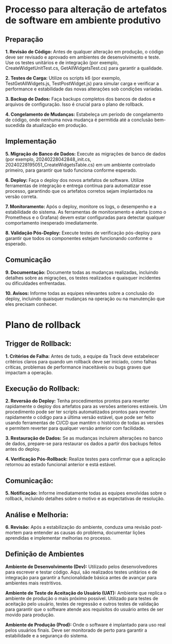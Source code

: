 # Processo para alteração de artefatos de software em ambiente produtivo

## Preparação

**1. Revisão de Código:** Antes de qualquer alteração em produção, o código deve ser revisado e aprovado em ambientes de desenvolvimento e teste. Use os testes unitários e de integração (por exemplo, CreateWidgetUnitTest.cs, GetAllWidgetsTest.cs) para garantir a qualidade.

**2. Testes de Carga:** Utilize os scripts k6 (por exemplo, TestGetAllWidgets.js, TestPostWidget.js) para simular carga e verificar a performance e estabilidade das novas alterações sob condições variadas.

**3. Backup de Dados:** Faça backups completos dos bancos de dados e arquivos de configuração. Isso é crucial para o plano de rollback.

**4. Congelamento de Mudanças:** Estabeleça um período de congelamento de código, onde nenhuma nova mudança é permitida até a conclusão bem-sucedida da atualização em produção.

## Implementação

**5. Migração de Banco de Dados:** Execute as migrações de banco de dados (por exemplo, 20240228042848_init.cs, 20240228195051_CreateWidgetsTable.cs) em um ambiente controlado primeiro, para garantir que tudo funciona conforme esperado.

**6. Deploy:** Faça o deploy dos novos artefatos de software. Utilize ferramentas de integração e entrega contínua para automatizar esse processo, garantindo que os artefatos corretos sejam implantados na versão correta.

**7. Monitoramento:** Após o deploy, monitore os logs, o desempenho e a estabilidade do sistema. As ferramentas de monitoramento e alerta (como o Prometheus e o Grafana) devem estar configuradas para detectar qualquer comportamento inesperado imediatamente.

**8. Validação Pós-Deploy:** Execute testes de verificação pós-deploy para garantir que todos os componentes estejam funcionando conforme o esperado.

## Comunicação

**9. Documentação:** Documente todas as mudanças realizadas, incluindo detalhes sobre as migrações, os testes realizados e quaisquer incidentes ou dificuldades enfrentadas.

**10. Avisos:** Informe todas as equipes relevantes sobre a conclusão do deploy, incluindo quaisquer mudanças na operação ou na manutenção que eles precisam conhecer.


# Plano de rollback

## Trigger de Rollback:

**1. Critérios de Falha:** Antes de tudo, a equipe da Track deve  estabelecer critérios claros para quando um rollback deve ser iniciado, como falhas críticas, problemas de performance inaceitáveis ou bugs graves que impactam a operação.

## Execução do Rollback:

**2. Reversão do Deploy:** Tenha procedimentos prontos para reverter rapidamente o deploy dos artefatos para as versões anteriores estáveis. Um procedimento pode ser ter scripts automatizados prontos para reverter rapidamente o código para a última versão estável, que pode ser feito usando ferramentas de CI/CD que mantêm o histórico de todas as versões e permitem reverter para qualquer versão anterior com facilidade.

**3. Restauração de Dados:** Se as mudanças incluírem alterações no banco de dados, prepare-se para restaurar os dados a partir dos backups feitos antes do deploy.

**4. Verificação Pós-Rollback:** Realize testes para confirmar que a aplicação retornou ao estado funcional anterior e está estável.

## Comunicação:

**5. Notificação:** Informe imediatamente todas as equipes envolvidas sobre o rollback, incluindo detalhes sobre o motivo e as expectativas de resolução.

## Análise e Melhoria:

**6. Revisão:** Após a estabilização do ambiente, conduza uma revisão post-mortem para entender as causas do problema, documentar lições aprendidas e implementar melhorias no processo.

## Definição de Ambientes

**Ambiente de Desenvolvimento (Dev):** Utilizado pelos desenvolvedores para escrever e testar código. Aqui, são realizados testes unitários e de integração para garantir a funcionalidade básica antes de avançar para ambientes mais restritivos.

**Ambiente de Teste de Aceitação do Usuário (UAT):** Ambiente que replica o ambiente de produção o mais próximo possível. Utilizado para testes de aceitação pelo usuário, testes de regressão e outros testes de validação para garantir que o software atende aos requisitos do usuário antes de ser movido para produção.

**Ambiente de Produção (Prod):** Onde o software é implantado para uso real pelos usuários finais. Deve ser monitorado de perto para garantir a estabilidade e a segurança do sistema.

